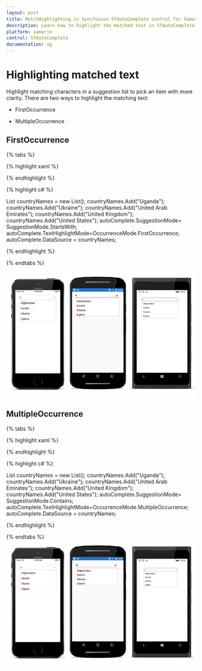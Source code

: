 ```yaml
---
layout: post
title: MatchHighlighting in Syncfusion SfAutoComplete control for Xamarin.Forms
description: Learn how to highlight the matched text in SfAutoComplete
platform: xamarin
control: SfAutoComplete
documentation: ug
---
```

# Highlighting matched text

Highlight matching characters in a suggestion list to pick an item with more clarity. There are two ways to highlight the matching text:


* FirstOccurrence

* MultipleOccurrence

## FirstOccurrence

{% tabs %}

{% highlight xaml %}

<StackLayout VerticalOptions="Start" HorizontalOptions="Start" Padding="30">
	<autocomplete:SfAutoComplete HeightRequest="40" x:Name="autoComplete" TextHighlightMode="FirstOccurrence" SuggestionMode="StartsWith"/>                    
</StackLayout> 

{% endhighlight %}

{% highlight c# %}

List<String> countryNames = new List<String>();
countryNames.Add("Uganda");
countryNames.Add("Ukraine");
countryNames.Add("United Arab Emirates");
countryNames.Add("United Kingdom");
countryNames.Add("United States");
autoComplete.SuggestionMode= SuggestionMode.StartsWith;
autoComplete.TextHighlightMode=OccurrenceMode.FirstOccurrence;
autoComplete.DataSource = countryNames;

{% endhighlight %}

{% endtabs %}

![](images/Highlighting-matched-text/FirstOccurrance.png)

## MultipleOccurrence

{% tabs %}

{% highlight xaml %}

<StackLayout VerticalOptions="Start" HorizontalOptions="Start" Padding="30">
	<autocomplete:SfAutoComplete HeightRequest="40" x:Name="autoComplete" TextHighlightMode="MultipleOccurrence" SuggestionMode="Contains"/>                    
</StackLayout> 

{% endhighlight %}

{% highlight c# %}

List<String> countryNames = new List<String>();
countryNames.Add("Uganda");
countryNames.Add("Ukraine");
countryNames.Add("United Arab Emirates");
countryNames.Add("United Kingdom");
countryNames.Add("United States");
autoComplete.SuggestionMode= SuggestionMode.Contains;
autoComplete.TextHighlightMode=OccurrenceMode.MultipleOccurrence;
autoComplete.DataSource = countryNames;

{% endhighlight %}

{% endtabs %}
![](images/Highlighting-matched-text/MultipleOccurrance.png)